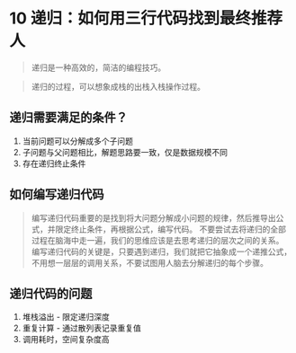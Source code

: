 # 10 递归：如何用三行代码找到最终推荐人

>递归是一种高效的，简洁的编程技巧。

>递归的过程，可以想象成栈的出栈入栈操作过程。
## 递归需要满足的条件？
1. 当前问题可以分解成多个子问题
2. 子问题与父问题相比，解题思路要一致，仅是数据规模不同
3. 存在递归终止条件

## 如何编写递归代码
> 编写递归代码重要的是找到将大问题分解成小问题的规律，然后推导出公式，并限定终止条件，再根据公式，编写代码。
> 不要尝试去将递归的全部过程在脑海中走一遍，我们的思维应该是去思考递归的层次之间的关系。
> 编写递归代码的关键是，只要遇到递归，我们就把它抽象成一个递推公式，不用想一层层的调用关系，不要试图用人脑去分解递归的每个步骤。


## 递归代码的问题
1. 堆栈溢出 - 限定递归深度
2. 重复计算 - 通过散列表记录重复值
3. 调用耗时，空间复杂度高